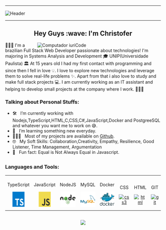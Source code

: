
-----

<div>
<img align="center" alt="Header" src="https://i.postimg.cc/X78wNGrg/wallpaperflare-com-wallpaper.jpg"/>
</div>

-----
  
<h2 align="center">Hey Guys :wave: I'm Christofer</h2>
    
<img src="https://raw.githubusercontent.com/MicaelliMedeiros/micaellimedeiros/master/image/computer-illustration.png" min-width="400px" max-width="400px" width="400px" align="right" alt="Computador iuriCode">

<p align="left"> 

👨🏻‍💻 I'm a brazilian Full Stack Web Developer passionate about technologies!	I'm majoring in Systems Analysis and Development 🎓 UNIP(Universidade Paulista) 🏛 At 15 years old I had my first contact with programming and since then I fell in love 💡. I love to explore new technologies and leverage them to solve real-life problems ✨. Apart from that i also love to study and make full stack projects 💻. I am currently working as an IT assistant and helping to develop small projects at the company where I work. 🚀🚀🚀

	
### Talking about Personal Stuffs:

- 🛠 &nbsp; I’m currently working with Nodejs,TypeScript,HTML,C,CSS,C#,JavaScript,Docker and PostgreeSQL 
and whatever you want me to work on 😅.
- 🚀 &nbsp; I’m learning something new everyday.
- 👨🏻‍💻 &nbsp; Most of my projects are available on [Github](https://github.com/chzin777).
- 🤓 &nbsp; My Soft Skills: Collaboration,Creativity, Empathy, Resilience, Good Listener, Time Management, Argumentation
- 👾 &nbsp; Fun fact: Equal is Not Always Equal in Javascript.

</p>
	
## 
<div align="center">	 
<h3 align="left">Languages and Tools:</h3>
<table>
<tr>
 <td align="center" colspan="11"></td>
</tr> 
<tr>
  <td align="center"><p>TypeScript</p><a href="https://www.typescriptlang.org/" target="_blank" rel="noreferrer"> <img src="https://raw.githubusercontent.com/devicons/devicon/master/icons/typescript/typescript-original.svg" alt="typescript" width="40" height="50"/> </a>
</td>

  <td align="center"><p>JavaScript</p><a href="https://developer.mozilla.org/en-US/docs/Web/JavaScript" target="_blank" rel="noreferrer"> <img src="https://raw.githubusercontent.com/devicons/devicon/master/icons/javascript/javascript-original.svg" alt="javascript" width="40" height="50"/> </a> 
</td>

  <td align="center"><p>NodeJS</p><a href="https://nodejs.org" target="_blank" rel="noreferrer"> <img src="https://raw.githubusercontent.com/devicons/devicon/master/icons/nodejs/nodejs-original-wordmark.svg" alt="nodejs" width="50" height="50"/> </a>  
</td>

  <td align="center"><p>MySQL</p><a href="https://www.mysql.com/" target="_blank" rel="noreferrer"> <img src="https://raw.githubusercontent.com/devicons/devicon/master/icons/mysql/mysql-original-wordmark.svg" alt="mysql" width="50" height="50"/> </a>  
</td>

  <td align="center"><p>Docker</p>
<a href="https://www.docker.com/" target="_blank" rel="noreferrer"> <img src="https://raw.githubusercontent.com/devicons/devicon/master/icons/docker/docker-original-wordmark.svg" alt="docker" width="50" height="50"/> </a> 
</td>
<td align="center"><p>CSS</p><a href="https://www.w3schools.com/css/" target="_blank" rel="noreferrer"> <img src="https://upload.wikimedia.org/wikipedia/commons/thumb/6/62/CSS3_logo.svg/800px-CSS3_logo.svg.png" alt="css3" width="50" height="50"/> </a>
</td>
<td align="center"><p>HTML</p><a href="https://developer.mozilla.org/pt-BR/docs/Web/HTML" target="_blank" rel="noreferrer"> <img src="https://logodownload.org/wp-content/uploads/2016/10/html5-logo-9.png" alt="html" width="50" height="50"/> </a> 
</td>

  <td align="center"><p>GIT</p><a href="https://git-scm.com/" target="_blank" rel="noreferrer"> <img src="https://www.vectorlogo.zone/logos/git-scm/git-scm-icon.svg" alt="git" width="50" height="50"/> </a> 
</td>

</tr>

</tr>
<tr>
 <td align="center" colspan="11"></td>
</tr> 
</table>
</div>
		
		
##
	
<div align="center">
  <a href="https://www.instagram.com/ch_zin_001/" target="_blank"><img src="https://img.shields.io/badge/-Instagram-%23E4405F?style=for-the-badge&logo=instagram&logoColor=white" target="_blank"></a>
</div>


 
